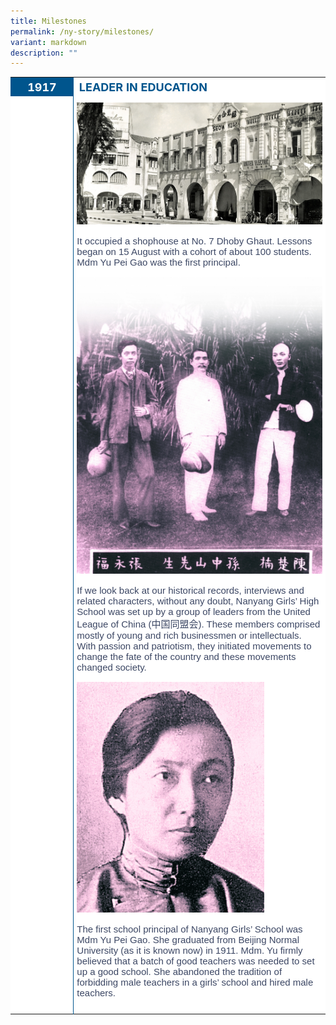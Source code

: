 ```yaml
---
title: Milestones
permalink: /ny-story/milestones/
variant: markdown
description: ""
---
```

<style type="text/css">
.tg  {border-collapse:collapse;border-spacing:0;}
.tg td{border:none; font-family:Arial, sans-serif; overflow:hidden;padding:10px 5px;word-break:normal;}
.tg .th-20{border:none; background-color:#00558D;color:#FFF;text-align:center;vertical-align:top;font-size:18px; width:20%}
.tg .th-80{border:none; background-color:#FFF;color:#00558D;text-align:left;vertical-align:top;font-size:18px; width:80%}
.tg .tg-20{background-color:#FFF;color:#FFF;text-align:center;vertical-align:top;font-size:18px; width:20%}
.tg .tg-80{background-color:#FFF;color:#3c4764;text-align:left;vertical-align:top; border-left:1px solid #00558D; font-size:15px; width:80%}	
</style>

<table class="tg">  
<tbody>
<tr>
    <th class="th-20">1917</th>
		<th class="th-80">LEADER IN EDUCATION</th>
</tr>
<tr>
    <td class="tg-20">&nbsp;</td>
		<td class="tg-80">
		<img src="/images/milestones_1917.jpg">
		<p>It occupied a shophouse at No. 7 Dhoby Ghaut. Lessons began on 15 August with a cohort of about 100 students. Mdm Yu Pei Gao was the first principal.</p>	
		<img style="width:400px" src="/images/01b_1917_teo_eng_hock_dr_sun_yat_sen_tan_chor_lam.jpg">
		<p>If we look back at our historical records, interviews and related characters, without any doubt, Nanyang Girls’ High School was set up by a group of leaders from the United League of China (中国同盟会). These members comprised mostly of young and rich businessmen or intellectuals. With passion and patriotism, they initiated movements to change the fate of the country and these movements changed society.</p>
			<img style="width:300px" src="/images/01c_1917_yu_pei_gao.jpg">
			<p>The first school principal of Nanyang Girls’ School was Mdm Yu Pei Gao. She graduated from Beijing Normal University (as it is known now) in 1911. Mdm. Yu firmly believed that a batch of good teachers was needed to set up a good school. She abandoned the tradition of forbidding male teachers in a girls’ school and hired male teachers.</p>
		</td>
</tr>
</tbody>
</table>